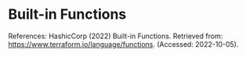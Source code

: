 # Built-in Functions

References:
HashicCorp (2022) Built-in Functions. Retrieved from: https://www.terraform.io/language/functions. (Accessed: 2022-10-05).
